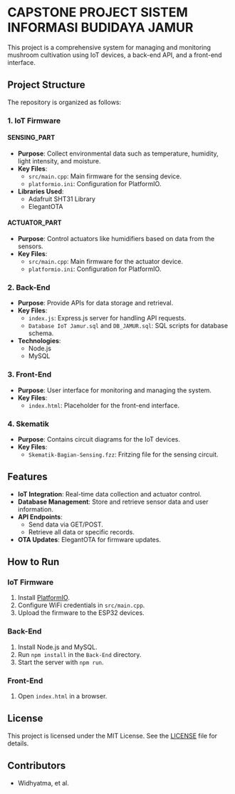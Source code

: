 # CAPSTONE PROJECT SISTEM INFORMASI BUDIDAYA JAMUR

This project is a comprehensive system for managing and monitoring mushroom cultivation using IoT devices, a back-end API, and a front-end interface.

## Project Structure

The repository is organized as follows:

### 1. IoT Firmware
#### SENSING_PART
- **Purpose**: Collect environmental data such as temperature, humidity, light intensity, and moisture.
- **Key Files**:
  - `src/main.cpp`: Main firmware for the sensing device.
  - `platformio.ini`: Configuration for PlatformIO.
- **Libraries Used**:
  - Adafruit SHT31 Library
  - ElegantOTA

#### ACTUATOR_PART
- **Purpose**: Control actuators like humidifiers based on data from the sensors.
- **Key Files**:
  - `src/main.cpp`: Main firmware for the actuator device.
  - `platformio.ini`: Configuration for PlatformIO.

### 2. Back-End
- **Purpose**: Provide APIs for data storage and retrieval.
- **Key Files**:
  - `index.js`: Express.js server for handling API requests.
  - `Database IoT Jamur.sql` and `DB_JAMUR.sql`: SQL scripts for database schema.
- **Technologies**:
  - Node.js
  - MySQL

### 3. Front-End
- **Purpose**: User interface for monitoring and managing the system.
- **Key Files**:
  - `index.html`: Placeholder for the front-end interface.

### 4. Skematik
- **Purpose**: Contains circuit diagrams for the IoT devices.
- **Key Files**:
  - `Skematik-Bagian-Sensing.fzz`: Fritzing file for the sensing circuit.

## Features
- **IoT Integration**: Real-time data collection and actuator control.
- **Database Management**: Store and retrieve sensor data and user information.
- **API Endpoints**:
  - Send data via GET/POST.
  - Retrieve all data or specific records.
- **OTA Updates**: ElegantOTA for firmware updates.

## How to Run
### IoT Firmware
1. Install [PlatformIO](https://platformio.org/).
2. Configure WiFi credentials in `src/main.cpp`.
3. Upload the firmware to the ESP32 devices.

### Back-End
1. Install Node.js and MySQL.
2. Run `npm install` in the `Back-End` directory.
3. Start the server with `npm run`.

### Front-End
1. Open `index.html` in a browser.

## License
This project is licensed under the MIT License. See the [LICENSE](LICENSE) file for details.

## Contributors
- Widhyatma, et al.